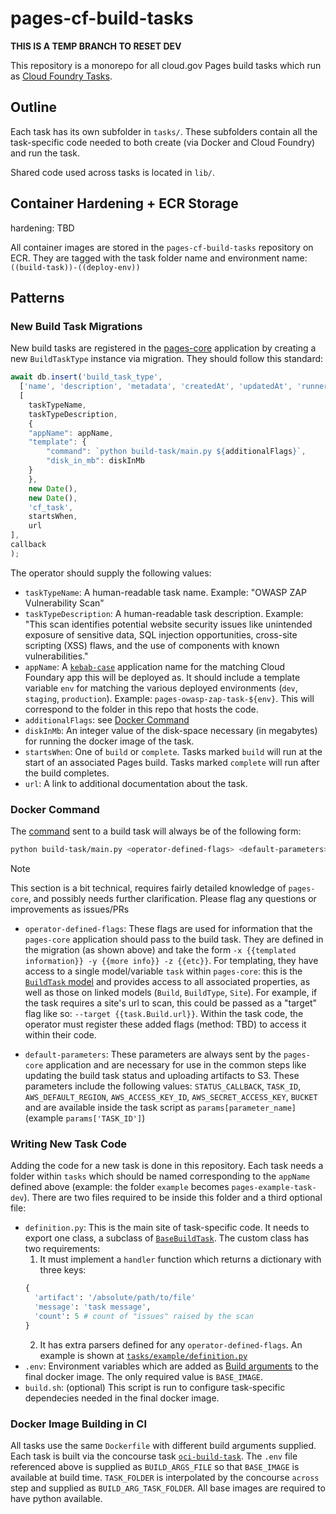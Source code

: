 # pages-cf-build-tasks

**THIS IS A TEMP BRANCH TO RESET DEV**

This repository is a monorepo for all cloud.gov Pages build tasks which run as [Cloud Foundry Tasks](https://docs.cloudfoundry.org/devguide/using-tasks.html).

## Outline

Each task has its own subfolder in `tasks/`. These subfolders contain all the task-specific code needed to both create (via Docker and Cloud Foundry) and run the task.

Shared code used across tasks is located in `lib/`.

## Container Hardening + ECR Storage

hardening: TBD

All container images are stored in the `pages-cf-build-tasks` repository on ECR. They are tagged with the task folder name and environment name: `((build-task))-((deploy-env))`

## Patterns

### New Build Task Migrations

New build tasks are registered in the [pages-core](https://github.com/cloud-gov/pages-core/) application by creating a new `BuildTaskType` instance via migration. They should follow this standard:

```js
await db.insert('build_task_type',
  ['name', 'description', 'metadata', 'createdAt', 'updatedAt', 'runner', 'startsWhen', 'url'],
  [
    taskTypeName,
    taskTypeDescription,
    {
    "appName": appName,
    "template": {
        "command": `python build-task/main.py ${additionalFlags}`,
        "disk_in_mb": diskInMb
    }
    },
    new Date(),
    new Date(),
    'cf_task',
    startsWhen,
    url
],
callback
);
```

The operator should supply the following values:

- `taskTypeName`: A human-readable task name. Example: "OWASP ZAP Vulnerability Scan"
- `taskTypeDescription`: A human-readable task description. Example: "This scan identifies potential website security issues like unintended exposure of sensitive data, SQL injection opportunities, cross-site scripting (XSS) flaws, and the use of components with known vulnerabilities."
- `appName`: A [`kebab-case`](https://developer.mozilla.org/en-US/docs/Glossary/Kebab_case) application name for the matching Cloud Foundary app this will be deployed as. It should include a template variable `env` for matching the various deployed environments (`dev`, `staging`, `production`). Example: `pages-owasp-zap-task-${env}`. This will correspond to the folder in this repo that hosts the code.
- `additionalFlags`: see [Docker Command](#docker-command)
- `diskInMb`: An integer value of the disk-space necessary (in megabytes) for running the docker image of the task.
- `startsWhen`: One of `build` or `complete`. Tasks marked `build` will run at the start of an associated Pages build. Tasks marked `complete` will run after the build completes.
- `url`: A link to additional documentation about the task.

### Docker Command

The [command](https://docs.docker.com/engine/reference/run/) sent to a build task will always be of the following form:

```sh
python build-task/main.py <operator-defined-flags> <default-parameters>
```

> [!NOTE]
> This section is a bit technical, requires fairly detailed knowledge of `pages-core`, and possibly needs further clarification. Please flag any questions or improvements as issues/PRs

- `operator-defined-flags`: These flags are used for information that the `pages-core` application should pass to the build task. They are defined in the migration (as shown above) and take the form `-x {{templated information}} -y {{more info}} -z {{etc}}`. For templating, they have access to a single model/variable `task` within `pages-core`: this is the [`BuildTask` model](https://github.com/cloud-gov/pages-core/blob/main/api/models/build-task.js) and provides access to all associated properties, as well as those on linked models (`Build`, `BuildType`, `Site`). For example, if the task requires a site's url to scan, this could be passed as a "target" flag like so: `--target {{task.Build.url}}`. Within the task code, the operator must register these added flags (method: TBD) to access it within their code.

- `default-parameters`: These parameters are always sent by the `pages-core` application and are necessary for use in the common steps like updating the build task status and uploading artifacts to S3. These parameters include the following values: `STATUS_CALLBACK`, `TASK_ID`, `AWS_DEFAULT_REGION`, `AWS_ACCESS_KEY_ID`, `AWS_SECRET_ACCESS_KEY`, `BUCKET` and are available inside the task script as `params[parameter_name]` (example `params['TASK_ID']`)

### Writing New Task Code

Adding the code for a new task is done in this repository. Each task
needs a folder within `tasks` which should be named corresponding to the `appName` defined above (example: the folder `example` becomes `pages-example-task-dev`). There are two files required to be inside this folder and a third optional file:
- `definition.py`: This is the main site of task-specific code. It needs to export one class, a subclass of [`BaseBuildTask`](lib/task.py). The custom class has two requirements:
  1. It must implement a `handler` function which returns a dictionary with three keys:
  ```python
  {
    'artifact': '/absolute/path/to/file'
    'message': 'task message',
    'count': 5 # count of "issues" raised by the scan
  }
  ```
  2. It has extra parsers defined for any `operator-defined-flags`. An example is shown at [`tasks/example/definition.py`](tasks/example/definition.py)
- `.env`: Environment variables which are added as [Build arguments](https://docs.docker.com/build/guide/build-args/) to the final docker image. The only required value is `BASE_IMAGE`.
- `build.sh`: (optional) This script is run to configure task-specific dependecies needed in the final docker image.

### Docker Image Building in CI

All tasks use the same `Dockerfile` with different build arguments supplied. Each task is built via the concourse task [`oci-build-task`](https://github.com/concourse/oci-build-task). The `.env` file referenced above is supplied as `BUILD_ARGS_FILE` so that `BASE_IMAGE` is available at build time. `TASK_FOLDER` is interpolated by the concourse `across` step and supplied as `BUILD_ARG_TASK_FOLDER`. All base images are required to have python available.
